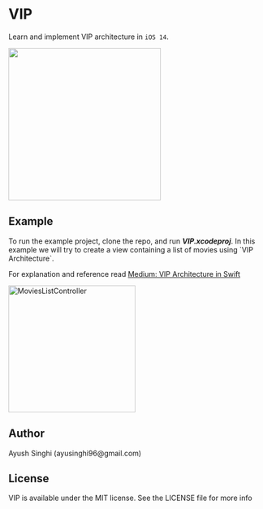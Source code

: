 # VIP

Learn and implement VIP architecture in `iOS 14`.

<img src="https://user-images.githubusercontent.com/21957552/112717068-3b2d3800-8f10-11eb-87dc-06f236b838f2.jpeg" width="300">

<h2>Example</h2>
To run the example project, clone the repo, and run <b><i>VIP.xcodeproj</i></b>. In this example we will try to create a view containing a list of movies using `VIP Architecture`.

For explanation and reference read [Medium: VIP Architecture in Swift](https://ayusinghi96.medium.com/vip-architecture-in-ios-7922b7da7c8e)

<img src="https://user-images.githubusercontent.com/21957552/112716705-01f3c880-8f0e-11eb-8fd5-82d3a443dc03.png" width="250" alt="MoviesListController">

<h2>Author</h2>
Ayush Singhi (ayusinghi96@gmail.com)

<h2>License</h2>
VIP is available under the MIT license. See the LICENSE file for more info
